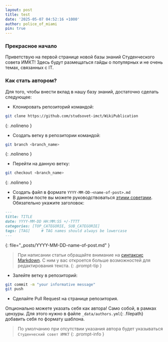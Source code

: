 ```yaml
---
layout: post
title: test
date: '2025-05-07 04:52:16 +1000'
author: police_of_miami
pin: true
---
```

### Прекрасное начало
Приветствую на первой странице новой базы знаний Студенческого совета ИМКТ! Здесь будут размещаться гайды о популярных и не очень темах, связанных с IT.

### Как стать автором?
Для того, чтобы внести вклад в нашу базу знаний, достаточно сделать следующее:

* Клонировать репозиторий командой: 
```bash
git clone https://github.com/studsovet-imct/WikiPublication
```
{: .nolineno }
* Создать ветку в репозитории командой:
```bash
git branch <branch_name>
```
{: .nolineno }
* Перейти на данную ветку: 
```bash
git checkout <branch_name>
```
{: .nolineno }
* Создать файл в формате `YYYY-MM-DD-<name-of-post>.md`
* В данном посте вы можете руководствоваться [этими советами](https://chirpy.cotes.page/posts/write-a-new-post/). Обязательно укажите заголовок:
```markdown
---
title: TITLE
date: YYYY-MM-DD HH:MM:SS +/-TTTT
categories: [TOP_CATEGORIE, SUB_CATEGORIE]
tags: [TAG]     # TAG names should always be lowercase
---
```
{: file="_posts/YYYY-MM-DD-name-of-post.md" }

> При написании статьи обращайте внимание на [синтаксис Markdown](https://www.markdownguide.org/cheat-sheet/). С ним у вас откроется больше возможностей для редактирования текста.
{: .prompt-tip }

* Залейте ветку в репозиторий:
```bash
git commit -m "your informative message"
git push
```
* Сделайте Pull Request на странице репозитория.

Опционально можете указать себя как автора! Само собой, в рамках цензуры.
Для этого нужно в файле `_data/authors.yml`{: .filepath} добавить себя по формату шаблона.
> По умолчанию при отсутствии указания автора будет указываться `Студенческий совет ИМКТ`
{: .prompt-info }

